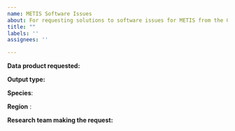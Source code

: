 ```yaml
---
name: METIS Software Issues
about: For requesting solutions to software issues for METIS from the GAP Survey team or OFIS
title: ""
labels: ''
assignees: ''

---
```


**Data product requested:** 
<!-- (e.g., CPUE, biomass, temperature)  -->

**Output type:** 
<!-- (e.g., .csv, plot)   -->

**Species**:
<!-- (e.g., all snails, walleye pollock   -->

**Region** :
<!-- (e.g., Gulf of Alaska (GOA), Aleutian Islands (AI), BS (Bering Sea))   -->

**Research team making the request:**
<!-- (PI /requester name, and tag team members with GitHub accounts, or email address if requestor does not have a GitHub account.)   -->
